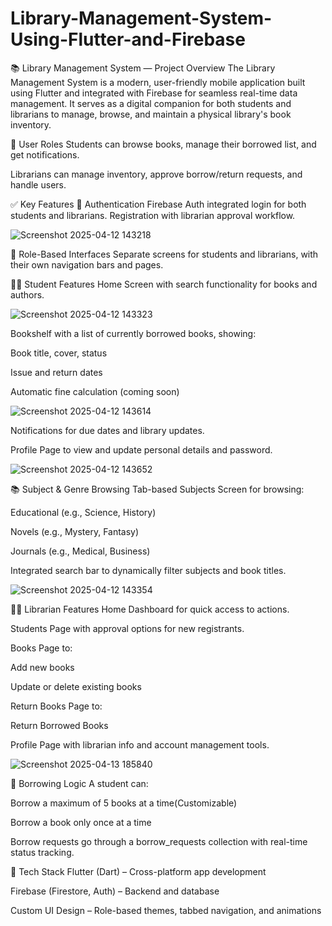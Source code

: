 # Library-Management-System-Using-Flutter-and-Firebase


📚 Library Management System — Project Overview
The Library Management System is a modern, user-friendly mobile application built using Flutter and integrated with Firebase for seamless real-time data management. It serves as a digital companion for both students and librarians to manage, browse, and maintain a physical library's book inventory.

👥 User Roles
Students can browse books, manage their borrowed list, and get notifications.

Librarians can manage inventory, approve borrow/return requests, and handle users.

✅ Key Features
🔐 Authentication
Firebase Auth integrated login for both students and librarians.
Registration with librarian approval workflow.


![Screenshot 2025-04-12 143218](https://github.com/user-attachments/assets/4a14877f-4cc5-4bf3-8b9b-9b1895e9b185)


🎨 Role-Based Interfaces
Separate screens for students and librarians, with their own navigation bars and pages.

🧑‍🎓 Student Features
Home Screen with search functionality for books and authors.


![Screenshot 2025-04-12 143323](https://github.com/user-attachments/assets/691bfe5f-89bc-4dc0-b762-37c999ef72fb)


Bookshelf with a list of currently borrowed books, showing:

Book title, cover, status

Issue and return dates

Automatic fine calculation (coming soon)


![Screenshot 2025-04-12 143614](https://github.com/user-attachments/assets/fa9c48ff-f90d-4b8c-9435-3da3885f0b85)


Notifications for due dates and library updates.

Profile Page to view and update personal details and password.


![Screenshot 2025-04-12 143652](https://github.com/user-attachments/assets/3d995cb6-122d-4733-967a-c38020285f32)


📚 Subject & Genre Browsing
Tab-based Subjects Screen for browsing:

Educational (e.g., Science, History)

Novels (e.g., Mystery, Fantasy)

Journals (e.g., Medical, Business)

Integrated search bar to dynamically filter subjects and book titles.


![Screenshot 2025-04-12 143354](https://github.com/user-attachments/assets/15a5a5ba-ade5-497c-8dc4-ed9276ed7d43)


🧑‍🏫 Librarian Features
Home Dashboard for quick access to actions.

Students Page with approval options for new registrants.

Books Page to:

Add new books

Update or delete existing books

Return Books Page to:

Return Borrowed Books

Profile Page with librarian info and account management tools.


![Screenshot 2025-04-13 185840](https://github.com/user-attachments/assets/577c9ecc-aa25-40cd-9561-5e0d2d3a425b)


🔁 Borrowing Logic
A student can:

Borrow a maximum of 5 books at a time(Customizable)

Borrow a book only once at a time

Borrow requests go through a borrow_requests collection with real-time status tracking.

🧱 Tech Stack
Flutter (Dart) – Cross-platform app development

Firebase (Firestore, Auth) – Backend and database

Custom UI Design – Role-based themes, tabbed navigation, and animations
